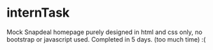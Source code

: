 # internTask

Mock Snapdeal homepage purely designed in html and css only, no bootstrap or javascript used.
Completed in 5 days. (too much time) :(
